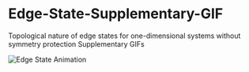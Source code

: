 # Edge-State-Supplementary-GIF
Topological nature of edge states for one-dimensional systems without symmetry protection Supplementary GIFs

![Edge State Animation](https://raw.githubusercontent.com/janetzhong/Edge-State-Supplementary-GIF/main/animationNH.gif)

